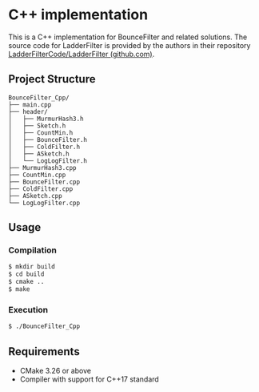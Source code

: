 # C++ implementation

This is a C++ implementation for BounceFilter and related solutions. The source code for LadderFilter is provided by the authors in their repository [LadderFilterCode/LadderFilter (github.com)](https://github.com/LadderFilterCode/LadderFilter).

## Project Structure

```
BounceFilter_Cpp/
├── main.cpp
├── header/
│   ├── MurmurHash3.h
│   ├── Sketch.h
│   ├── CountMin.h
│   ├── BounceFilter.h
│   ├── ColdFilter.h
│   ├── ASketch.h
│   └── LogLogFilter.h
├── MurmurHash3.cpp
├── CountMin.cpp
├── BounceFilter.cpp
├── ColdFilter.cpp
├── ASketch.cpp
└── LogLogFilter.cpp
```

## Usage

### Compilation

```bash
$ mkdir build
$ cd build
$ cmake ..
$ make
```

### Execution

```bash
$ ./BounceFilter_Cpp
```

## Requirements

- CMake 3.26 or above
- Compiler with support for C++17 standard

